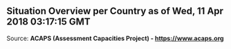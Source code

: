 ## Situation Overview per Country as of Wed, 11 Apr 2018 03:17:15 GMT

Source: **ACAPS (Assessment Capacities Project) - https://www.acaps.org**